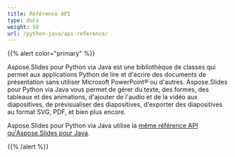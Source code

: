 ```yaml
---
title: Référence API
type: docs
weight: 50
url: /python-java/api-reference/
---
```


{{% alert color="primary" %}} 

Aspose.Slides pour Python via Java est une bibliothèque de classes qui permet aux applications Python de lire et d'écrire des documents de présentation sans utiliser Microsoft PowerPoint® ou d'autres. Aspose.Slides pour Python via Java vous permet de gérer du texte, des formes, des tableaux et des animations, d'ajouter de l'audio et de la vidéo aux diapositives, de prévisualiser des diapositives, d'exporter des diapositives au format SVG, PDF, et bien plus encore.

Aspose.Slides pour Python via Java utilise la [même référence API qu'Aspose.Slides pour Java](https://reference.aspose.com/slides/python-java/). 

{{% /alert %}}